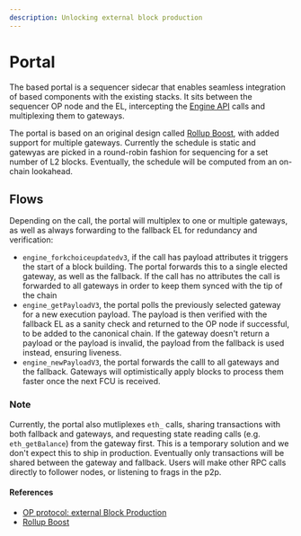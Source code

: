```yaml
---
description: Unlocking external block production
---
```


# Portal

The based portal is a sequencer sidecar that enables seamless integration of based components with the existing stacks. It sits between the sequencer OP node and the EL, intercepting the [Engine API](https://specs.optimism.io/protocol/exec-engine.html) calls and multiplexing them to gateways.

The portal is based on an original design called [Rollup Boost](https://github.com/flashbots/rollup-boost), with added support for multiple gateways. Currently the schedule is static and gatewyas are picked in a round-robin fashion for sequencing for a set number of L2 blocks. Eventually, the schedule will be computed from an on-chain lookahead.

## Flows
Depending on the call, the portal will multiplex to one or multiple gateways, as well as always forwarding to the fallback EL for redundancy and verification: 
- `engine_forkchoiceupdatedv3`, if the call has payload attributes it triggers the start of a block building. The portal forwards this to a single elected gateway, as well as the fallback. If the call has no attributes the call is forwarded to all gateways in order to keep them synced with the tip of the chain
- `engine_getPayloadV3`, the portal polls the previously selected gateway for a new execution payload. The payload is then verified with the fallback EL as a sanity check and returned to the OP node if successful, to be added to the canonical chain. If the gateway doesn't return a payload or the payload is invalid, the payload from the fallback is used instead, ensuring liveness.
- `engine_newPayloadV3`, the portal forwards the calll to all gateways and the fallback. Gateways will optimistically apply blocks to process them faster once the next FCU is received.

### Note
Currently, the portal also mutliplexes `eth_` calls, sharing transactions with both fallback and gateways, and requesting state reading calls (e.g. `eth_getBalance`) from the gateway first. This is a temporary solution and we don't expect this to ship in production.
Eventually only transactions will be shared between the gateway and fallback. Users will make other RPC calls directly to follower nodes, or listening to frags in the p2p.

#### References
- [OP protocol: external Block Production](https://github.com/ethereum-optimism/design-docs/blob/main/protocol/external-block-production.md)
- [Rollup Boost](https://github.com/flashbots/rollup-boost)